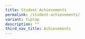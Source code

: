 ```yaml
---
title: Student Achievements
permalink: /student-achievements/
variant: tiptap
description: ""
third_nav_title: Achievements
---
```

